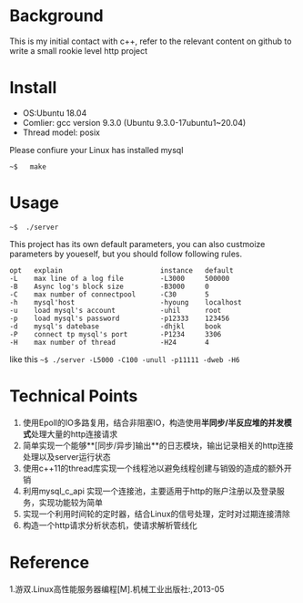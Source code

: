 # **Background** 
This is my initial contact with c++, refer to the relevant content on github to write a small rookie level http project

# **Install** 
- OS:Ubuntu 18.04
- Comlier: gcc version 9.3.0 (Ubuntu 9.3.0-17ubuntu1~20.04) 
- Thread model: posix

Please confiure your Linux has installed mysql

`~$   make`

# **Usage** 

`~$  ./server `

This project has its own default parameters, you can also custmoize parameters by youeself, but you should follow following rules.

	opt   explain                        instance   default
	-L    max line of a log file         -L3000     500000
	-B    Async log's block size         -B3000     0
	-C    max number of connectpool      -C30       5
	-h    mysql'host                     -hyoung    localhost
	-u    load mysql's account           -uhil      root
	-p    load mysql's password          -p12333    123456
	-d    mysql's datebase               -dhjkl     book
	-P    connect tp mysql's port        -P1234     3306
	-H    max number of thread           -H24       4

like this `~$ ./server -L5000 -C100 -unull -p11111 -dweb -H6`

# **Technical Points** 
1.  使用Epoll的IO多路复用，结合非阻塞IO，构造使用**半同步/半反应堆的并发模式**处理大量的http连接请求
2. 简单实现一个能够**[同步/异步]输出**的日志模块，输出记录相关的http连接处理以及server运行状态
3. 使用c++11的thread库实现一个线程池以避免线程创建与销毁的造成的额外开销
4. 利用mysql_c_api 实现一个连接池，主要适用于http的账户注册以及登录服务，实现功能较为简单
5. 实现一个利用时间轮的定时器，结合Linux的信号处理，定时对过期连接清除
6. 构造一个http请求分析状态机，使请求解析管线化

# **Reference** 
1.游双.Linux高性能服务器编程[M].机械工业出版社:,2013-05